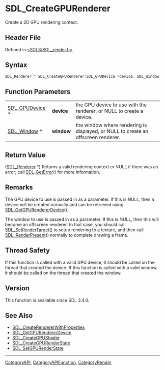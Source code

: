 # SDL_CreateGPURenderer

Create a 2D GPU rendering context.

## Header File

Defined in [<SDL3/SDL_render.h>](https://github.com/libsdl-org/SDL/blob/main/include/SDL3/SDL_render.h)

## Syntax

```c
SDL_Renderer * SDL_CreateGPURenderer(SDL_GPUDevice *device, SDL_Window *window);
```

## Function Parameters

|                                  |            |                                                                                   |
| -------------------------------- | ---------- | --------------------------------------------------------------------------------- |
| [SDL_GPUDevice](SDL_GPUDevice) * | **device** | the GPU device to use with the renderer, or NULL to create a device.              |
| [SDL_Window](SDL_Window) *       | **window** | the window where rendering is displayed, or NULL to create an offscreen renderer. |

## Return Value

([SDL_Renderer](SDL_Renderer) *) Returns a valid rendering context or NULL
if there was an error; call [SDL_GetError](SDL_GetError)() for more
information.

## Remarks

The GPU device to use is passed in as a parameter. If this is NULL, then a
device will be created normally and can be retrieved using
[SDL_GetGPURendererDevice](SDL_GetGPURendererDevice)().

The window to use is passed in as a parameter. If this is NULL, then this
will become an offscreen renderer. In that case, you should call
[SDL_SetRenderTarget](SDL_SetRenderTarget)() to setup rendering to a
texture, and then call [SDL_RenderPresent](SDL_RenderPresent)() normally to
complete drawing a frame.

## Thread Safety

If this function is called with a valid GPU device, it should be called on
the thread that created the device. If this function is called with a valid
window, it should be called on the thread that created the window.

## Version

This function is available since SDL 3.4.0.

## See Also

- [SDL_CreateRendererWithProperties](SDL_CreateRendererWithProperties)
- [SDL_GetGPURendererDevice](SDL_GetGPURendererDevice)
- [SDL_CreateGPUShader](SDL_CreateGPUShader)
- [SDL_CreateGPURenderState](SDL_CreateGPURenderState)
- [SDL_SetGPURenderState](SDL_SetGPURenderState)

----
[CategoryAPI](CategoryAPI), [CategoryAPIFunction](CategoryAPIFunction), [CategoryRender](CategoryRender)

